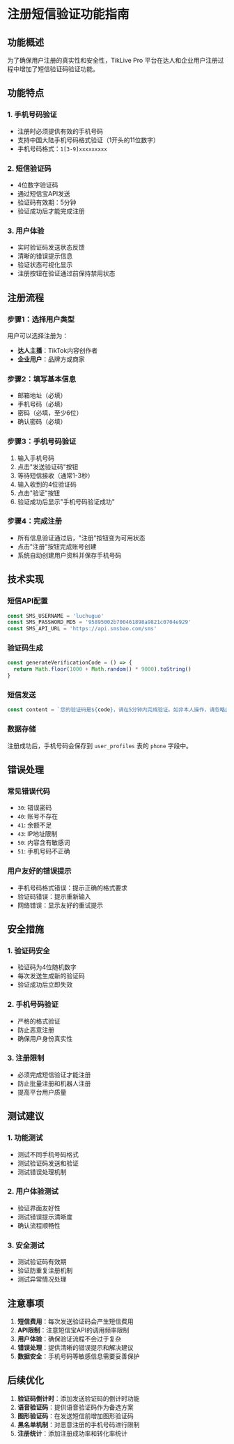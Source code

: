 # 注册短信验证功能指南

## 功能概述

为了确保用户注册的真实性和安全性，TikLive Pro 平台在达人和企业用户注册过程中增加了短信验证码验证功能。

## 功能特点

### 1. 手机号码验证
- 注册时必须提供有效的手机号码
- 支持中国大陆手机号码格式验证（1开头的11位数字）
- 手机号码格式：`1[3-9]xxxxxxxxx`

### 2. 短信验证码
- 4位数字验证码
- 通过短信宝API发送
- 验证码有效期：5分钟
- 验证成功后才能完成注册

### 3. 用户体验
- 实时验证码发送状态反馈
- 清晰的错误提示信息
- 验证状态可视化显示
- 注册按钮在验证通过前保持禁用状态

## 注册流程

### 步骤1：选择用户类型
用户可以选择注册为：
- **达人主播**：TikTok内容创作者
- **企业用户**：品牌方或商家

### 步骤2：填写基本信息
- 邮箱地址（必填）
- 手机号码（必填）
- 密码（必填，至少6位）
- 确认密码（必填）

### 步骤3：手机号码验证
1. 输入手机号码
2. 点击"发送验证码"按钮
3. 等待短信接收（通常1-3秒）
4. 输入收到的4位验证码
5. 点击"验证"按钮
6. 验证成功后显示"手机号码验证成功"

### 步骤4：完成注册
- 所有信息验证通过后，"注册"按钮变为可用状态
- 点击"注册"按钮完成账号创建
- 系统自动创建用户资料并保存手机号码

## 技术实现

### 短信API配置
```typescript
const SMS_USERNAME = 'luchuguo'
const SMS_PASSWORD_MD5 = '95895002b700461898a9821c0704e929'
const SMS_API_URL = 'https://api.smsbao.com/sms'
```

### 验证码生成
```typescript
const generateVerificationCode = () => {
  return Math.floor(1000 + Math.random() * 9000).toString()
}
```

### 短信发送
```typescript
const content = `您的验证码是${code}，请在5分钟内完成验证。如非本人操作，请忽略此短信。`
```

### 数据存储
注册成功后，手机号码会保存到 `user_profiles` 表的 `phone` 字段中。

## 错误处理

### 常见错误代码
- `30`: 错误密码
- `40`: 账号不存在
- `41`: 余额不足
- `43`: IP地址限制
- `50`: 内容含有敏感词
- `51`: 手机号码不正确

### 用户友好的错误提示
- 手机号码格式错误：提示正确的格式要求
- 验证码错误：提示重新输入
- 网络错误：显示友好的重试提示

## 安全措施

### 1. 验证码安全
- 验证码为4位随机数字
- 每次发送生成新的验证码
- 验证成功后立即失效

### 2. 手机号码验证
- 严格的格式验证
- 防止恶意注册
- 确保用户身份真实性

### 3. 注册限制
- 必须完成短信验证才能注册
- 防止批量注册和机器人注册
- 提高平台用户质量

## 测试建议

### 1. 功能测试
- 测试不同手机号码格式
- 测试验证码发送和验证
- 测试错误处理机制

### 2. 用户体验测试
- 验证界面友好性
- 测试错误提示清晰度
- 确认流程顺畅性

### 3. 安全测试
- 测试验证码有效期
- 验证防重复注册机制
- 测试异常情况处理

## 注意事项

1. **短信费用**：每次发送验证码会产生短信费用
2. **API限制**：注意短信宝API的调用频率限制
3. **用户体验**：确保验证流程不会过于复杂
4. **错误处理**：提供清晰的错误提示和解决建议
5. **数据安全**：手机号码等敏感信息需要妥善保护

## 后续优化

1. **验证码倒计时**：添加发送验证码的倒计时功能
2. **语音验证码**：提供语音验证码作为备选方案
3. **图形验证码**：在发送短信前增加图形验证码
4. **黑名单机制**：对恶意注册的手机号码进行限制
5. **注册统计**：添加注册成功率和转化率统计 
